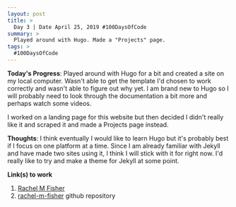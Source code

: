 ```yaml
---
layout: post
title: >
  Day 3 | Date April 25, 2019 #100DaysOfCode
summary: >
  Played around with Hugo. Made a "Projects" page.
tags: >
  #100DaysOfCode
---
```



**Today's Progress**: Played around with Hugo for a bit and created a site on my local computer. Wasn't able to get the template I'd chosen to work correctly and wasn't able to figure out why yet. I am brand new to Hugo so I will probably need to look through the documentation a bit more and perhaps watch some videos. 

I worked on a landing page for this website but then decided I didn't really like it and scraped it and made a Projects page instead. 

**Thoughts**: I think eventually I would like to learn Hugo but it's probably best if I focus on one platform at a time. Since I am already familiar with Jekyll and have made two sites using it, I think I will stick with it for right now. I'd really like to try and make a theme for Jekyll at some point.

**Link(s) to work**
1. [Rachel M Fisher](https://www.rachelmfisher.com)
2. [rachel-m-fisher](https://github.com/Elenaltarien/rachel-m-fisher) github repository